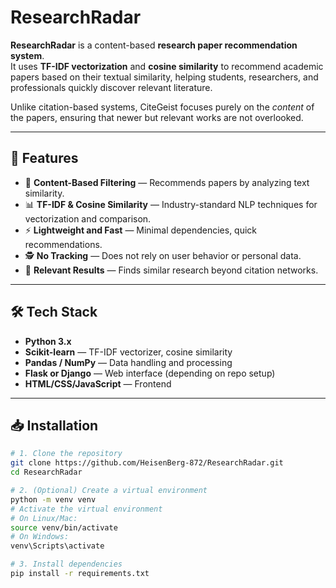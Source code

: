 # ResearchRadar

**ResearchRadar** is a content-based **research paper recommendation system**.  
It uses **TF-IDF vectorization** and **cosine similarity** to recommend academic papers based on their textual similarity, helping students, researchers, and professionals quickly discover relevant literature.  

Unlike citation-based systems, CiteGeist focuses purely on the *content* of the papers, ensuring that newer but relevant works are not overlooked.

---

## 🚀 Features

- 📄 **Content-Based Filtering** — Recommends papers by analyzing text similarity.
- 📊 **TF-IDF & Cosine Similarity** — Industry-standard NLP techniques for vectorization and comparison.
- ⚡ **Lightweight and Fast** — Minimal dependencies, quick recommendations.
- 🕵️ **No Tracking** — Does not rely on user behavior or personal data.
- 🎯 **Relevant Results** — Finds similar research beyond citation networks.

---

## 🛠️ Tech Stack

- **Python 3.x**
- **Scikit-learn** — TF-IDF vectorizer, cosine similarity
- **Pandas / NumPy** — Data handling and processing
- **Flask or Django** — Web interface (depending on repo setup)
- **HTML/CSS/JavaScript** — Frontend

---

## 📥 Installation

```bash
# 1. Clone the repository
git clone https://github.com/HeisenBerg-872/ResearchRadar.git
cd ResearchRadar

# 2. (Optional) Create a virtual environment
python -m venv venv
# Activate the virtual environment
# On Linux/Mac:
source venv/bin/activate
# On Windows:
venv\Scripts\activate

# 3. Install dependencies
pip install -r requirements.txt

